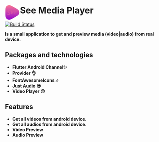# See Media Player <a href="url"><img src="https://raw.githubusercontent.com/AVElfallah/SeeMediaPlayer/master/assets/img/logo.png" align="left" height="48" width="48" ></a>

[![Build Status](https://travis-ci.org/joemccann/dillinger.svg?branch=master)](https://travis-ci.org/joemccann/dillinger)

**Is a small application to get and preview media (video|audio) from real device.**

## **Packages and technologies**
 - **Flutter Android Channel✨**
- **Provider 👌**
- **FontAwesomeIcons 🎶**
- **Just Audio 😎**
- **Video Player 😒**

## Features

- **Get all videos from android device.**
- **Get all audios from android device.**
- **Video Preview**
- **Audio Preview**
